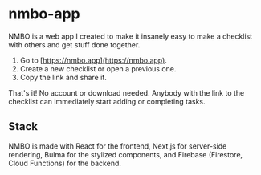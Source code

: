 # nmbo-app

NMBO is a web app I created to make it insanely easy to make a checklist with others and get stuff done together.

1. Go to [https://nmbo.app](https://nmbo.app). 
2. Create a new checklist or open a previous one.
3. Copy the link and share it.

That's it! No account or download needed. Anybody with the link to the checklist can immediately start adding or completing tasks. 

## Stack

NMBO is made with React for the frontend, Next.js for server-side rendering, Bulma for the stylized components, and Firebase (Firestore, Cloud Functions) for the backend. 